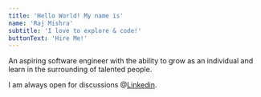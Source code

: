 ```yaml
---
title: 'Hello World! My name is'
name: 'Raj Mishra'
subtitle: 'I love to explore & code!'
buttonText: 'Hire Me!'
---
```


An aspiring software engineer with the ability to grow as an individual and learn in the surrounding of talented people.

I am always open for discussions @[Linkedin](https://www.linkedin.com/in/rajmishraji/).
